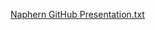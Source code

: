 [Naphern GitHub Presentation.txt](https://github.com/Naphern/Naphern/files/9303231/Naphern.GitHub.Presentation.txt)
